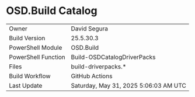 ﻿# OSD.Build Catalog

| | |
|-|-|
| Owner | David Segura |
| Build Version | 25.5.30.3 |
| PowerShell Module | OSD.Build |
| PowerShell Function | Build-OSDCatalogDriverPacks |
| Files | build-driverpacks.* |
| Build Workflow | GitHub Actions |
| Last Update | Saturday, May 31, 2025 5:06:03 AM UTC |

